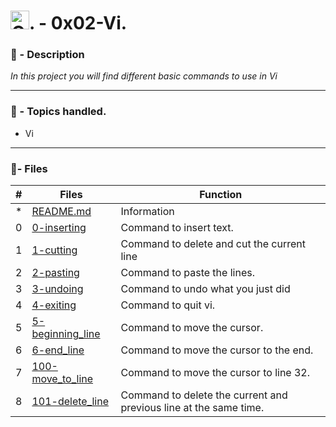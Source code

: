 
# <img src="https://upload.wikimedia.org/wikipedia/commons/8/87/Vagrant.png"  alt="Git" width="30" height="30">. - 0x02-Vi.

### 📖 - Description

_In this project you will find different basic commands to use in Vi_

---

### 📝 - Topics handled.

* Vi

---

### :memo:- Files

#|Files|Function
---|---|---
*|[README.md](./README.md)| Information
0|[0-inserting](./0-inserting)| Command to insert text.
1|[1-cutting](./1-cutting)| Command to delete and cut the current line
2|[2-pasting](./2-pasting)| Command to paste the lines.
3|[3-undoing](./3-undoing)| Command to undo what you just did
4|[4-exiting](./4-exiting)| Command to quit vi.
5|[5-beginning_line](./5-beginning_line)| Command to move the cursor.
6|[6-end_line](./6-quitting)| Command to move the cursor to the end.
7|[100-move_to_line](./100-move_to_line)| Command to move the cursor to line 32.
8|[101-delete_line](./101-delete_line)| Command to delete the current and previous line at the same time.
